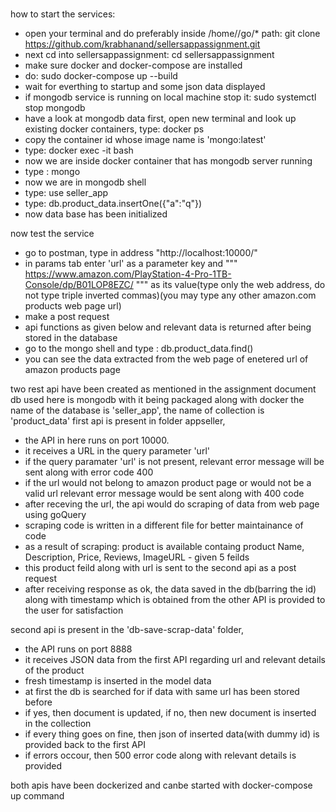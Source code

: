 # 

how to start the services:
- open your terminal and do preferably inside /home/<username>/go/* path: git clone https://github.com/krabhanand/sellersappassignment.git
- next cd into sellersappassignment: cd sellersappassignment
- make sure docker and docker-compose are installed
- do: sudo docker-compose up --build
- wait for everthing to startup and some json data displayed
- if mongodb service is running on local machine stop it: sudo systemctl stop mongodb
- have a look at mongodb data first, open new terminal and look up existing docker containers, type: docker ps
- copy the container id whose image name is 'mongo:latest'
- type: docker exec -it <container-id> bash
- now we are inside docker container that has mongodb server running
- type : mongo
- now we are in mongodb shell
- type: use seller_app
- type: db.product_data.insertOne({"a":"q"})
- now data base has been initialized
  
now test the service
- go to postman, type in address "http://localhost:10000/"
- in params tab enter 'url' as a parameter key and """ https://www.amazon.com/PlayStation-4-Pro-1TB-Console/dp/B01LOP8EZC/  """ as its value(type only the web address, do not type triple inverted commas)(you may type any other amazon.com products web page url)
- make a post request
- api functions as given below and relevant data is returned after being stored in the database
- go to the mongo shell and type : db.product_data.find()
- you can see the data extracted from the web page of enetered url of amazon products page
  
  
  
two rest api have been created as mentioned in the assignment document
db used here is mongodb with it being packaged along with docker
the name of the database is 'seller_app', the name of collection is 'product_data'
first api is present in folder appseller,
  - the API in here runs on port 10000.
  - it receives a URL in the query parameter 'url'
  - if the query paramater 'url' is not present, relevant error message will be sent along with error code 400
  - if the url would not belong to amazon product page or would not be a valid url relevant error message would be sent along with 400 code
  - after receving the url, the api would do scraping of data from web page using goQuery
  - scraping code is written in a different file for better maintainance of code
  - as a result of scraping: product is available containg product Name, Description, Price, Reviews, ImageURL - given 5 feilds
  - this product feild along with url is sent to the second api as a post request
  - after receiving response as ok, the data saved in the db(barring the id) along with timestamp which is obtained from the other API is provided to the user for satisfaction

second api is present in the 'db-save-scrap-data' folder,
  - the API runs on port 8888
  - it receives JSON data from the first API regarding url and relevant details of the product
  - fresh timestamp is inserted in the model data
  - at first the db is searched for if data with same url has been stored before
  - if yes, then document is updated, if no, then new document is inserted in the collection
  - if every thing goes on fine, then json of inserted data(with dummy id) is provided back to the first API
  - if errors occour, then 500 error code along with relevant details is provided
  
both apis have been dockerized and canbe started with docker-compose up command
